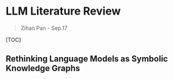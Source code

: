 # LLM Literature Review

> Zihan Pan - Sep.17

[TOC]

## Rethinking Language Models as Symbolic Knowledge Graphs

> 